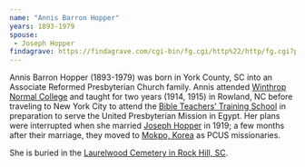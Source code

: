 ```yaml
---
name: "Annis Barron Hopper"
years: 1893-1979
spouse:
 - Joseph Hopper
findagrave: https://findagrave.com/cgi-bin/fg.cgi/http%22/http/fg.cgi?page=gr&GRid=42636490
---
```


<span class="lead">Annis Barron Hopper (1893-1979) was born in York County, SC into an Associate Reformed Presbyterian Church family. Annis attended [Winthrop Normal College](https://en.wikipedia.org/wiki/Winthrop_University) and taught for two years (1914, 1915) in Rowland, NC before traveling to New York City to attend the [Bible Teachers’ Training School](https://en.wikipedia.org/wiki/New_York_Theological_Seminary) in preparation to serve the United Presbyterian Mission in Egypt. Her plans were interrupted when she married [Joseph Hopper](https://ulsterworldly.com/people/joseph-hopper/) in 1919; a few months after their marriage, they moved to [Mokpo, Korea](https://en.wikipedia.org/wiki/Mokpo,_Korea "Wikipedia Entry: Mokpo - Wikipedia") as PCUS missionaries.

She is buried in the [Laurelwood Cemetery in Rock Hill, SC](https://findagrave.com/cgi-bin/fg.cgi/http%22/http/fg.cgi?page=gr&GRid=42636490).

